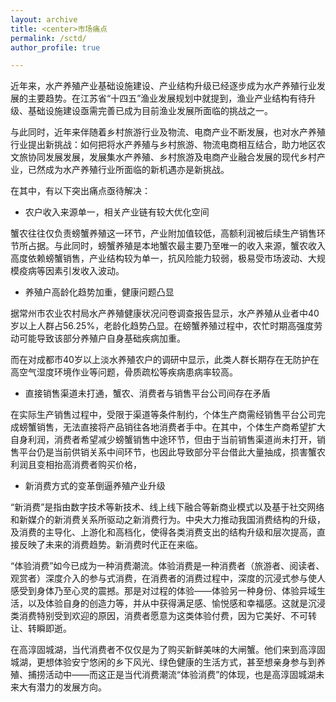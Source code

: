 ```yaml
---
layout: archive
title: <center>市场痛点
permalink: /sctd/
author_profile: true

---
```


近年来，水产养殖产业基础设施建设、产业结构升级已经逐步成为水产养殖行业发展的主要趋势。在江苏省“十四五”渔业发展规划中就提到，渔业产业结构有待升级、基础设施建设亟需完善已成为目前渔业发展所面临的挑战之一。

与此同时，近年来伴随着乡村旅游行业及物流、电商产业不断发展，也对水产养殖行业提出新挑战：如何把将水产养殖与乡村旅游、物流电商相互结合，助力地区农文旅协同发展发展，发展集水产养殖、乡村旅游及电商产业融合发展的现代乡村产业，已然成为水产养殖行业所面临的新机遇亦是新挑战。

在其中，有以下突出痛点亟待解决：

- 农户收入来源单一，相关产业链有较大优化空间

蟹农往往仅负责螃蟹养殖这一环节，产业附加值较低，高额利润被后续生产销售环节所占据。与此同时，螃蟹养殖是本地蟹农最主要乃至唯一的收入来源，蟹农收入高度依赖螃蟹销售，产业结构较为单一，抗风险能力较弱，极易受市场波动、大规模疫病等因素引发收入波动。

- 养殖户高龄化趋势加重，健康问题凸显

据常州市农业农村局水产养殖健康状况问卷调查报告显示，水产养殖从业者中40岁以上人群占56.25%，老龄化趋势凸显。在螃蟹养殖过程中，农忙时期高强度劳动可能导致该部分养殖户自身基础疾病加重。

而在对成都市40岁以上淡水养殖农户的调研中显示，此类人群长期存在无防护在高空气湿度环境作业等问题，骨质疏松等疾病患病率较高。

- 直接销售渠道未打通，蟹农、消费者与销售平台公司间存在矛盾

在实际生产销售过程中，受限于渠道等条件制约，个体生产商需经销售平台公司完成螃蟹销售，无法直接将产品销往各地消费者手中。在其中，个体生产商希望扩大自身利润，消费者希望减少螃蟹销售中途环节，但由于当前销售渠道尚未打开，销售平台仍是当前供销关系中间环节，也因此导致部分平台借此大量抽成，损害蟹农利润且变相抬高消费者购买价格，

- 新消费方式的变革倒逼养殖产业升级

“新消费”是指由数字技术等新技术、线上线下融合等新商业模式以及基于社交网络和新媒介的新消费关系所驱动之新消费行为。中央大力推动我国消费结构的升级，及消费的主导化、上游化和高档化，使得各类消费支出的结构升级和层次提高，直接反映了未来的消费趋势。新消费时代正在来临。

“体验消费”如今已成为一种消费潮流。体验消费是一种消费者（旅游者、阅读者、观赏者）深度介入的参与式消费，在消费者的消费过程中，深度的沉浸式参与使人感受到身体乃至心灵的震撼。那是对过程的体验——体验另一种身份、体验异域生活，以及体验自身的创造力等，并从中获得满足感、愉悦感和幸福感。这就是沉浸类消费特别受到欢迎的原因，消费者愿意为这类体验付费，因为它美好、不可转让、转瞬即逝。

在高淳固城湖，当代消费者不仅仅是为了购买新鲜美味的大闸蟹。他们来到高淳固城湖，更想体验安宁悠闲的乡下风光、绿色健康的生活方式，甚至想亲身参与到养殖、捕捞活动中——而这正是当代消费潮流“体验消费”的体现，也是高淳固城湖未来大有潜力的发展方向。

 
